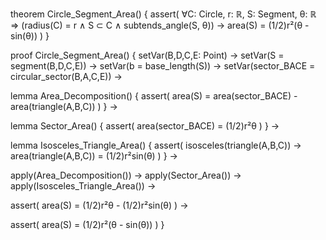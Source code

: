 theorem Circle_Segment_Area() {
  assert(
    ∀C: Circle, r: ℝ, S: Segment, θ: ℝ ⇒
    (radius(C) = r ∧ 
     S ⊂ C ∧
     subtends_angle(S, θ)) →
    area(S) = (1/2)r²(θ - sin(θ))
  )
}

proof Circle_Segment_Area() {
  setVar(B,D,C,E: Point) →
  setVar(S = segment(B,D,C,E)) →
  setVar(b = base_length(S)) →
  setVar(sector_BACE = circular_sector(B,A,C,E)) →
  
  lemma Area_Decomposition() {
    assert(
      area(S) = area(sector_BACE) - area(triangle(A,B,C))
    )
  } →

  lemma Sector_Area() {
    assert(
      area(sector_BACE) = (1/2)r²θ
    )
  } →

  lemma Isosceles_Triangle_Area() {
    assert(
      isosceles(triangle(A,B,C)) →
      area(triangle(A,B,C)) = (1/2)r²sin(θ)
    )
  } →

  apply(Area_Decomposition()) →
  apply(Sector_Area()) →
  apply(Isosceles_Triangle_Area()) →
  
  assert(
    area(S) = (1/2)r²θ - (1/2)r²sin(θ)
  ) →
  
  assert(
    area(S) = (1/2)r²(θ - sin(θ))
  )
}